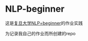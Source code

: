 # NLP-beginner
这是[复旦大学NLP=beginner]([fdas](https://github.com/FudanNLP/nlp-beginner))的作业实践

为记录我自己的作业而所创建的repo
